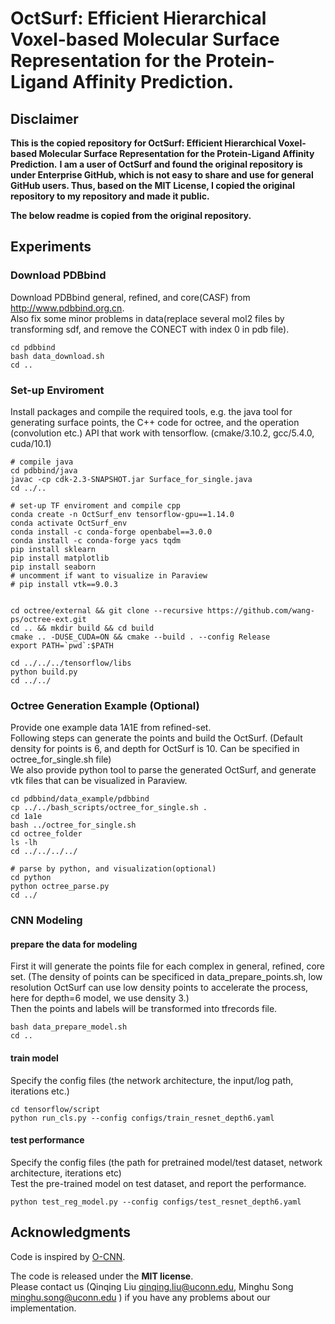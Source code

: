 # OctSurf: Efficient Hierarchical Voxel-based Molecular Surface Representation for the Protein-Ligand Affinity Prediction.

## Disclaimer

**This is the copied repository for OctSurf: Efficient Hierarchical Voxel-based Molecular Surface Representation for the Protein-Ligand Affinity Prediction.**
**I am a user of OctSurf and found the original repository is under Enterprise GitHub, which is not easy to share and use for general GitHub users. Thus, based on the MIT License, I copied the original repository to my repository and made it public.**

**The below readme is copied from the original repository.**

## Experiments

### Download PDBbind   
Download PDBbind general, refined, and core(CASF) from http://www.pdbbind.org.cn.   
Also fix some minor problems in data(replace several mol2 files by transforming sdf, and remove the CONECT with index 0 in pdb file). 
```angular2
cd pdbbind
bash data_download.sh
cd ..
```

### Set-up Enviroment
Install packages and compile the required tools, e.g. the java tool for generating surface points, the C++ code for octree, and the operation (convolution etc.) API that work with tensorflow. (cmake/3.10.2, gcc/5.4.0, cuda/10.1)
```angular2
# compile java
cd pdbbind/java
javac -cp cdk-2.3-SNAPSHOT.jar Surface_for_single.java
cd ../..

# set-up TF enviroment and compile cpp
conda create -n OctSurf_env tensorflow-gpu==1.14.0
conda activate OctSurf_env
conda install -c conda-forge openbabel==3.0.0
conda install -c conda-forge yacs tqdm
pip install sklearn
pip install matplotlib
pip install seaborn
# uncomment if want to visualize in Paraview
# pip install vtk==9.0.3


cd octree/external && git clone --recursive https://github.com/wang-ps/octree-ext.git
cd .. && mkdir build && cd build
cmake .. -DUSE_CUDA=ON && cmake --build . --config Release
export PATH=`pwd`:$PATH

cd ../../../tensorflow/libs
python build.py
cd ../../
```

### Octree Generation Example (Optional)
Provide one example data 1A1E from refined-set.    
Following steps can generate the points and build the OctSurf. (Default density for points is 6, and depth for OctSurf is 10. Can be specified in octree_for_single.sh file)    
We also provide python tool to parse the generated OctSurf, and generate vtk files that can be visualized in Paraview.    
```angular2
cd pdbbind/data_example/pdbbind
cp ../../bash_scripts/octree_for_single.sh .
cd 1a1e
bash ../octree_for_single.sh
cd octree_folder
ls -lh
cd ../../../../

# parse by python, and visualization(optional)
cd python
python octree_parse.py
cd ../
```
### CNN Modeling
#### prepare the data for modeling   
First it will generate the points file for each complex in general, refined, core set. (The density of points can be specificed in data_prepare_points.sh, low resolution OctSurf can use low density points to accelerate the process, here for depth=6 model, we use density 3.)   
Then the points and labels will be transformed into tfrecords file.   
```angular2
bash data_prepare_model.sh
cd ..
```
#### train model   
Specify the config files (the network architecture, the input/log path, iterations etc.)  
```angular2
cd tensorflow/script
python run_cls.py --config configs/train_resnet_depth6.yaml
```

#### test performance    
Specify the config files (the path for pretrained model/test dataset, network architecture, iterations etc)  
Test the pre-trained model on test dataset, and report the performance.  
```angular2
python test_reg_model.py --config configs/test_resnet_depth6.yaml
```

## Acknowledgments
Code is inspired by [O-CNN](https://wang-ps.github.io/O-CNN.html).

The code is released under the **MIT license**.  
Please contact us (Qinqing Liu qinqing.liu@uconn.edu, Minghu Song minghu.song@uconn.edu )
if you have any problems about our implementation.  

